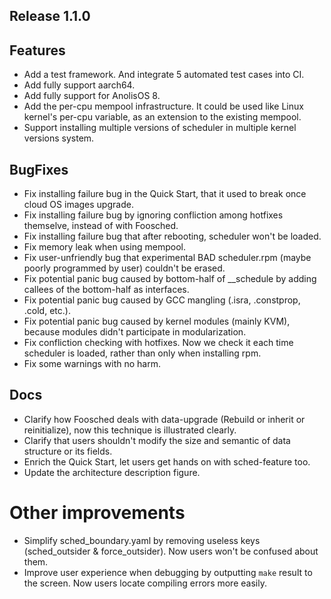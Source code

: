 Release 1.1.0
---

## Features

- Add a test framework. And integrate 5 automated test cases into CI.
- Add fully support aarch64.
- Add fully support for AnolisOS 8.
- Add the per-cpu mempool infrastructure. It could be used like Linux kernel's per-cpu variable, as an extension to the existing mempool.
- Support installing multiple versions of scheduler in multiple kernel versions system.

## BugFixes

- Fix installing failure bug in the Quick Start, that it used to break once cloud OS images upgrade.
- Fix installing failure bug by ignoring confliction among hotfixes themselve, instead of with Foosched.
- Fix installing failure bug that after rebooting, scheduler won't be loaded.
- Fix memory leak when using mempool.
- Fix user-unfriendly bug that experimental BAD scheduler.rpm (maybe poorly programmed by user) couldn't be erased.
- Fix potential panic bug caused by bottom-half of \_\_schedule by adding callees of the bottom-half as interfaces.
- Fix potential panic bug caused by GCC mangling (.isra, .constprop, .cold, etc.).
- Fix potential panic bug caused by kernel modules (mainly KVM), because modules didn't participate in modularization.
- Fix confliction checking with hotfixes. Now we check it each time scheduler is loaded, rather than only when installing rpm.
- Fix some warnings with no harm.

## Docs

- Clarify how Foosched deals with data-upgrade (Rebuild or inherit or reinitialize), now this technique is illustrated clearly.
- Clarify that users shouldn't modify the size and semantic of data structure or its fields.
- Enrich the Quick Start, let users get hands on with sched-feature too.
- Update the architecture description figure.

# Other improvements

- Simplify sched\_boundary.yaml by removing useless keys (sched\_outsider & force\_outsider). Now users won't be confused about them.
- Improve user experience when debugging by outputting `make` result to the screen. Now users locate compiling errors more easily.